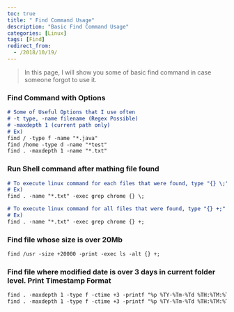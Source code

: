 ```yaml
---
toc: true
title: " Find Command Usage"
description: "Basic Find Command Usage"
categories: [Linux]
tags: [Find]
redirect_from:
  - /2018/10/19/
---
```


> In this page, I will show you some of basic find command in case someone forgot to use it.

### Find Command with Options

```md
# Some of Useful Options that I use often
# -t type, -name filename (Regex Possible)
# -maxdepth 1 (current path only)
# Ex)
find / -type f -name "*.java"
find /home -type d -name "*test"
find . -maxdepth 1 -name "*.txt"
```

### Run Shell command after mathing file found

```md
# To execute linux command for each files that were found, type "{} \;" in the end
# Ex)
find . -name "*.txt" -exec grep chrome {} \;

# To execute linux command for all files that were found, type "{} +;" in the end
# Ex)
find . -name "*.txt" -exec grep chrome {} +;
```

### Find file whose size is over 20Mb

```md
find /usr -size +20000 -print -exec ls -alt {} +; 
```

### Find file where modified date is over 3 days in current folder level. Print Timestamp Format

```md
find . -maxdepth 1 -type f -ctime +3 -printf "%p %TY-%Tm-%Td %TH:%TM:%TS %Tz\n"
find . -maxdepth 1 -type f -ctime +3 -printf "%p %TY-%Tm-%Td %TH:%TM:%TS %Tz\n" -delete
```

[^1]: This is a footnote.

[kramdown]: https://kramdown.gettalong.org/
[My Blog]: https://marindie.github.io
